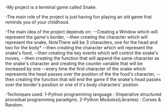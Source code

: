 -My project is a terminal game called Snake.

-The main role of the project is just having fun playing an old game that reminds you of your childhood.

-The main idea of the project depends on:
--Creating a Window which will represent the game's border, 
--then creating the character which will represent the snake, 
*Note*There will be 3 characters, one for the head and two for the body*
--then creating the character which will represent the snake's food, 
--then creating the key events which will control the snake's moves, 
--then creating the function that will append the same character as the snake's character and creating the counter variable that will be increased by one
--every time the first character of the snake which represents the head passes over the position of the the food's character, 
--then creating the function that will end the game if the snake's head passes over the border's position or one of it's body characters' postion

-Techniques used: 
1-Python programming language : (Imperative structured procedual programming paradigm).
2-Python Modules(Libraries) : Curses & Random.